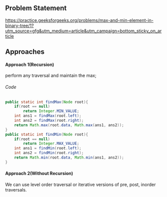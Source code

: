 ## Problem Statement
https://practice.geeksforgeeks.org/problems/max-and-min-element-in-binary-tree/1?utm_source=gfg&utm_medium=article&utm_campaign=bottom_sticky_on_article

## Approaches
#### Approach 1(Recursion)
perform any traversal and maintain the max;

###### Code
```java
public static int findMax(Node root){
	if(root == null)
		return Integer.MIN_VALUE;
	int ans1 = findMax(root.left);
	int ans2 = findMax(root.right);
	return Math.max(root.data, Math.max(ans1, ans2));
}
public static int findMin(Node root){
	if(root == null)
		return Integer.MAX_VALUE;
	int ans1 = findMin(root.left);
	int ans2 = findMin(root.right);
	return Math.min(root.data, Math.min(ans1, ans2));
}
```

#### Approach 2(Without Recursion)
We can use level order traversal or iterative versions of pre, post, inorder traversals.